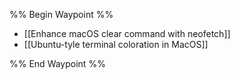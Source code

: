 %% Begin Waypoint %%
- [[Enhance macOS clear command with neofetch]]
- [[Ubuntu-tyle terminal coloration in MacOS]]

%% End Waypoint %%